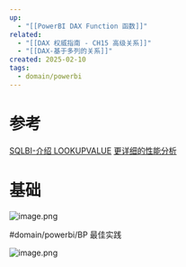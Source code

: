 ```yaml
---
up:
  - "[[PowerBI DAX Function 函数]]"
related:
  - "[[DAX 权威指南 - CH15 高级关系]]"
  - "[[DAX-基于多列的关系]]"
created: 2025-02-10
tags:
  - domain/powerbi
---
```


# 参考

[SQLBI-介绍 LOOKUPVALUE](https://www.sqlbi.com/articles/introducing-lookupvalue/)
[更详细的性能分析](https://dax.guide/lookupvalue/)


# 基础


![image.png](https://s1.vika.cn/space/2025/02/10/51186ebf058d45dcb88472f45c09fe71)

#domain/powerbi/BP 最佳实践

![image.png](https://s1.vika.cn/space/2025/02/10/9cb432d012b243ae826d0fe4dd8e47f9)
